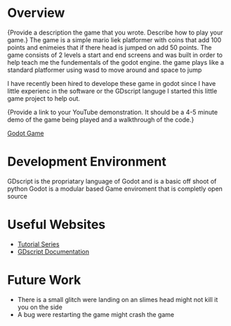 # Overview

{Provide a description the game that you wrote. Describe how to play your game.}
The game is a simple mario liek platformer with coins that add 100 points and enimeies that if there head is jumped on add 50 points.
The game consists of 2 levels a start and end screens and was built in order to help teach me the fundementals of the godot engine. the game plays like a standard platformer using 
wasd to move around and space to jump

I have recently been hired to develope these game in godot since I have little experienc in the software or the GDscript languge I started this little game
project to help out.

{Provide a link to your YouTube demonstration.  It should be a 4-5 minute demo of the game being played and a walkthrough of the code.}

[Godot Game](https://youtu.be/SiNMG5N9DS0)

# Development Environment

GDscript is the propriatary language of Godot and is a basic off shoot of python
Godot is a modular based Game enviroment that is completly open source

# Useful Websites

* [Tutorial Series](https://www.youtube.com/watch?v=Mc13Z2gboEk&t=16s)
* [GDscript Documentation](https://docs.godotengine.org/en/stable/getting_started/scripting/gdscript/gdscript_basics.html)

# Future Work
* There is a small glitch were landing on an slimes head might not kill it you on the side
* A bug were restarting the game might crash the game 
